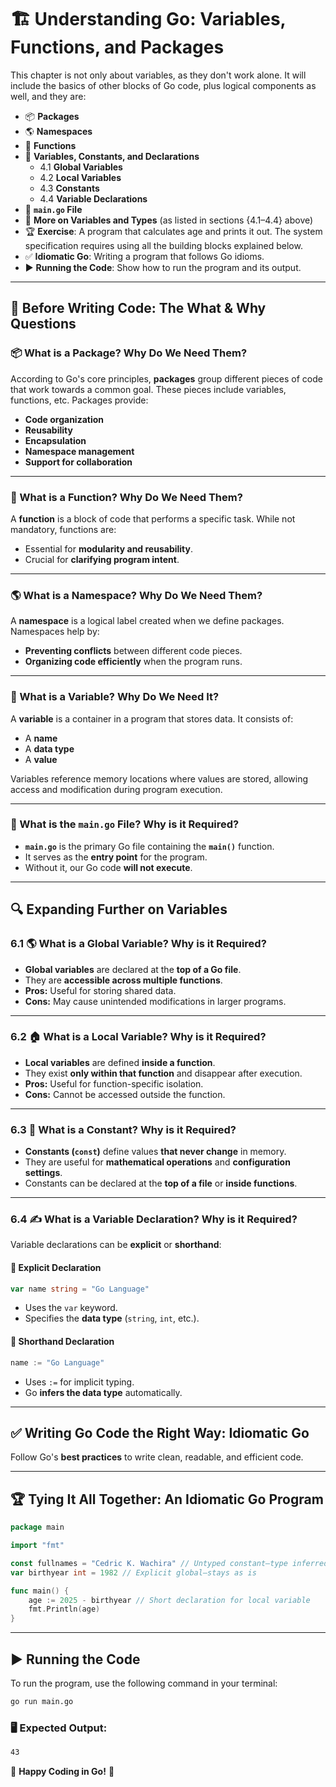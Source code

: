 # 🏗️ Understanding Go: Variables, Functions, and Packages

This chapter is not only about variables, as they don't work alone. It will include the basics of other blocks of Go code, plus logical components as well, and they are:

- 📦 **Packages**
- 🌎 **Namespaces**
- 🔧 **Functions**
- 🔢 **Variables, Constants, and Declarations**  
  - 4.1 **Global Variables**  
  - 4.2 **Local Variables**  
  - 4.3 **Constants**  
  - 4.4 **Variable Declarations**  
- 📂 **`main.go` File**
- 📌 **More on Variables and Types** (as listed in sections {4.1–4.4} above)
- 🏆 **Exercise**: A program that calculates age and prints it out. The system specification requires using all the building blocks explained below.
- ✅ **Idiomatic Go**: Writing a program that follows Go idioms.
- ▶️ **Running the Code**: Show how to run the program and its output.

---

## 🧐 Before Writing Code: The What & Why Questions

### 📦 What is a Package? Why Do We Need Them?
According to Go's core principles, **packages** group different pieces of code that work towards a common goal. These pieces include variables, functions, etc. Packages provide:
- **Code organization**
- **Reusability**
- **Encapsulation**
- **Namespace management**
- **Support for collaboration**

---

### 🔧 What is a Function? Why Do We Need Them?
A **function** is a block of code that performs a specific task. While not mandatory, functions are:
- Essential for **modularity and reusability**.
- Crucial for **clarifying program intent**.

---

### 🌎 What is a Namespace? Why Do We Need Them?
A **namespace** is a logical label created when we define packages. Namespaces help by:
- **Preventing conflicts** between different code pieces.
- **Organizing code efficiently** when the program runs.

---

### 🔢 What is a Variable? Why Do We Need It?
A **variable** is a container in a program that stores data. It consists of:
- A **name**
- A **data type**
- A **value**

Variables reference memory locations where values are stored, allowing access and modification during program execution.

---

### 📂 What is the `main.go` File? Why is it Required?
- **`main.go`** is the primary Go file containing the **`main()`** function.
- It serves as the **entry point** for the program.
- Without it, our Go code **will not execute**.

---

## 🔍 Expanding Further on Variables

### 6.1 🌎 What is a Global Variable? Why is it Required?
- **Global variables** are declared at the **top of a Go file**.
- They are **accessible across multiple functions**.
- **Pros:** Useful for storing shared data.
- **Cons:** May cause unintended modifications in larger programs.

---

### 6.2 🏠 What is a Local Variable? Why is it Required?
- **Local variables** are defined **inside a function**.
- They exist **only within that function** and disappear after execution.
- **Pros:** Useful for function-specific isolation.
- **Cons:** Cannot be accessed outside the function.

---

### 6.3 🔐 What is a Constant? Why is it Required?
- **Constants (`const`)** define values **that never change** in memory.
- They are useful for **mathematical operations** and **configuration settings**.
- Constants can be declared at the **top of a file** or **inside functions**.

---

### 6.4 ✍️ What is a Variable Declaration? Why is it Required?
Variable declarations can be **explicit** or **shorthand**:

#### 🔹 **Explicit Declaration**
```go
var name string = "Go Language"
```
- Uses the `var` keyword.
- Specifies the **data type** (`string`, `int`, etc.).

#### 🔹 **Shorthand Declaration**
```go
name := "Go Language"
```
- Uses `:=` for implicit typing.
- Go **infers the data type** automatically.

---

## ✅ Writing Go Code the Right Way: Idiomatic Go
Follow Go's **best practices** to write clean, readable, and efficient code.

---

## 🏆 Tying It All Together: An Idiomatic Go Program

```go
package main

import "fmt"

const fullnames = "Cedric K. Wachira" // Untyped constant—type inferred
var birthyear int = 1982 // Explicit global—stays as is

func main() {
    age := 2025 - birthyear // Short declaration for local variable
    fmt.Println(age)
}
```

---

## ▶️ Running the Code

To run the program, use the following command in your terminal:

```sh
go run main.go
```

### 🖥️ Expected Output:
```sh
43
```

🚀 **Happy Coding in Go!** 🚀

